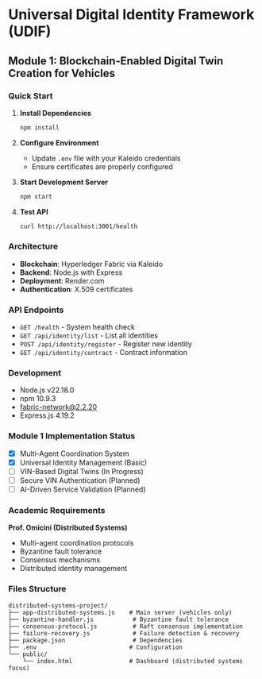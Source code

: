 # Universal Digital Identity Framework (UDIF)

## Module 1: Blockchain-Enabled Digital Twin Creation for Vehicles

### Quick Start

1. **Install Dependencies**
   ```bash
   npm install
   ```

2. **Configure Environment**
   - Update `.env` file with your Kaleido credentials
   - Ensure certificates are properly configured

3. **Start Development Server**
   ```bash
   npm start
   ```

4. **Test API**
   ```bash
   curl http://localhost:3001/health
   ```

### Architecture

- **Blockchain**: Hyperledger Fabric via Kaleido
- **Backend**: Node.js with Express
- **Deployment**: Render.com
- **Authentication**: X.509 certificates

### API Endpoints

- `GET /health` - System health check
- `GET /api/identity/list` - List all identities
- `POST /api/identity/register` - Register new identity
- `GET /api/identity/contract` - Contract information

### Development

- Node.js v22.18.0
- npm 10.9.3
- fabric-network@2.2.20
- Express.js 4.19.2

### Module 1 Implementation Status

- [x] Multi-Agent Coordination System
- [x] Universal Identity Management (Basic)
- [ ] VIN-Based Digital Twins (In Progress)
- [ ] Secure VIN Authentication (Planned)
- [ ] AI-Driven Service Validation (Planned)

### Academic Requirements

**Prof. Omicini (Distributed Systems)**
- Multi-agent coordination protocols
- Byzantine fault tolerance
- Consensus mechanisms
- Distributed identity management

### Files Structure

```
distributed-systems-project/ 
├── app-distributed-systems.js    # Main server (vehicles only) 
├── byzantine-handler.js           # Byzantine fault tolerance 
├── consensus-protocol.js          # Raft consensus implementation 
├── failure-recovery.js            # Failure detection & recovery 
├── package.json                   # Dependencies 
├── .env                          # Configuration 
└── public/ 
    └── index.html                # Dashboard (distributed systems focus) 
```

